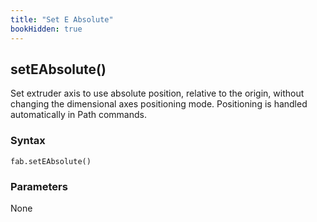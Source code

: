 ```yaml
---
title: "Set E Absolute"
bookHidden: true
---
```


<h2 class="ref-header">setEAbsolute()</h2>
Set extruder axis to use absolute position, relative to the origin, without changing the dimensional axes positioning mode. Positioning is handled automatically in Path commands.

### Syntax
```
fab.setEAbsolute()
```

### Parameters
None